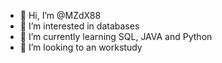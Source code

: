 - 👋 Hi, I’m @MZdX88
- 👀 I’m interested in databases
- 🌱 I’m currently learning SQL, JAVA and Python
- 💞️ I’m looking to an workstudy




